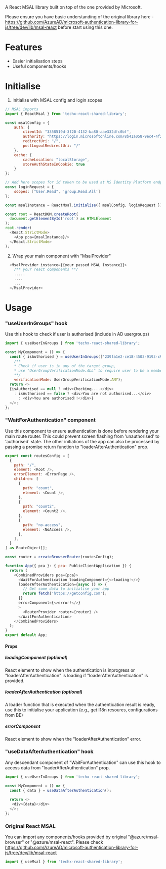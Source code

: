 A React MSAL library built on top of the one provided by Microsoft.

Please ensure you have basic understanding of the original library here - https://github.com/AzureAD/microsoft-authentication-library-for-js/tree/dev/lib/msal-react before start using this one.

# Features
  - Easier initialisation steps
  - Useful components/hooks


# Initialise
1. Initialise with MSAL config and login scopes
```js
// MSAL imports
import { ReactMsal } from 'techx-react-shared-library';

const msalConfig = {
    auth: {
        clientId: "3358519d-3f20-4132-ba80-aae332dfc0bf",
        authority: "https://login.microsoftonline.com/8b41a058-9ec4-4f21-8450-44bf843a0b44/",
        redirectUri: "/",
        postLogoutRedirectUri: "/"
    },
    cache: {
        cacheLocation: "localStorage",
        storeAuthStateInCookie: true
    }
};

// Add here scopes for id token to be used at MS Identity Platform endpoints.
const loginRequest = {
    scopes: ["User.Read", 'group.Read.All']
};

const msalInstance = ReactMsal.initialise({ msalConfig, loginRequest });

const root = ReactDOM.createRoot(
  document.getElementById('root') as HTMLElement
);
root.render(
  <React.StrictMode>
    <App pca={msalInstance}/>
  </React.StrictMode>
);

```
2. Wrap your main component with "MsalProvider"
```js
  <MsalProvider instance={{your passed MSAL Instance}}>
    /** your react components **/
    .....
    ....
    ...
  </MsalProvider>
```

# Usage
### "useUserInGroups" hook
Use this hook to check if user is authorised (include in AD usergroups)
```js
import { useUserInGroups } from 'techx-react-shared-library';

const MyComponent = () => {
  const { isAuthorised } = useUserInGroups(['239fa1e2-ce18-4503-9193-c9d2ed4f2871'], 
    /**
    * Check if user is in any of the target group, 
    * use "UserGroupVerificationMode.ALL" to require user to be a member of all target groups
    **/
    verificationMode: UserGroupVerificationMode.ANY);
  return <>
  {isAuthorised == null ? <div>Checking....</div> 
    : isAuthorised == false ? <div>You are not authorised...</div>
      : <div>You are authorised!!</div>}
  </>;
};
```

### "WaitForAuthentication" component
Use this component to ensure authentication is done before rendering your main route router. This could prevent screen flashing from 'unauthorised' to 'authorised' state. The other initiations of the app can also be processed by passing a promise return function to "loaderAfterAuthentication" prop. 
```js
export const routesConfig = [
  {
    path: "/",
    element: <Root />,
    errorElement: <ErrorPage />,
    children: [
      {
        path: "count",
        element: <Count />,
      },
      {
        path: "count2",
        element: <Count2 />,
      },
      {
        path: "no-access",
        element: <NoAccess />,
      },
    ],
  }
] as RouteObject[];

const router = createBrowserRouter(routesConfig);

function App({ pca }: { pca: PublicClientApplication }) {
  return (
    <CombinedProviders pca={pca}>
      <WaitForAuthentication loadingComponent={<>loading!</>} 
      loaderAfterAuthentication={async () => {
        // Get some data to initialise your app
        return fetch('https://getconfig.com');
      }}
      errorComponent={<>error!</>}
      >
        <RouterProvider router={router} />
      </WaitForAuthentication>
    </CombinedProviders>
  );
}
export default App;
```
  #### Props
  ##### loadingComponent (optional)   
  React element to show when the authentication is inprogress or "loaderAfterAuthentication" is loading if "loaderAfterAuthentication" is provided. 
  ##### loaderAfterAuthentication (optional)
  A loader function that is executed when the authentication result is ready, use this to initialise your application (e.g., get I18n resoures, configurations from BE)
  ##### errorComponent
  React element to show when the "loaderAfterAuthentication" error.
  
### "useDataAfterAuthentication" hook
Any descendant component of "WaitForAuthentication" can use this hook to access data from "loaderAfterAuthentication" prop. 

```js
import { useUserInGroups } from 'techx-react-shared-library';

const MyComponent = () => {
  const { data } = useDataAfterAuthentication();
  
  return <>
   <div>{data}</div>
  </>;
};
```

### Original React MSAL 
You can import any components/hooks provided by original "@azure/msal-browser" or "@azure/msal-react". Please check https://github.com/AzureAD/microsoft-authentication-library-for-js/tree/dev/lib/msal-react
```js
import { useMsal } from 'techx-react-shared-library';
```

